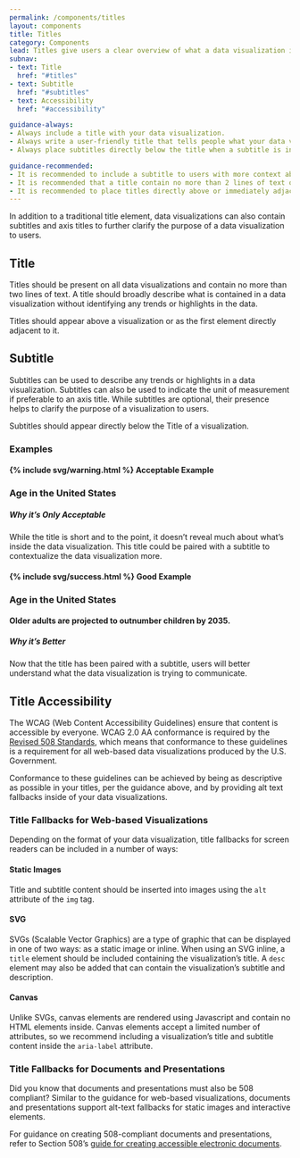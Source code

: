 ```yaml
---
permalink: /components/titles
layout: components
title: Titles
category: Components
lead: Titles give users a clear overview of what a data visualization is about.
subnav:
- text: Title
  href: "#titles"
- text: Subtitle
  href: "#subtitles"
- text: Accessibility
  href: "#accessibility"

guidance-always:
- Always include a title with your data visualization.
- Always write a user-friendly title that tells people what your data visualization is about.
- Always place subtitles directly below the title when a subtitle is included.

guidance-recommended:
- It is recommended to include a subtitle to users with more context about the data visualization.
- It is recommended that a title contain no more than 2 lines of text or 8 words.
- It is recommended to place titles directly above or immediately adjacent to your data visualization.
---
```

<p>
  In addition to a traditional title element, data visualizations can also
  contain subtitles and axis titles to further clarify the purpose of a data
  visualization to users.
</p>
<div id="titles">
  <h2>Title</h2>
  <p>
    Titles should be present on all data visualizations and contain no more than
    two lines of text. A title should broadly describe what is contained in a
    data visualization without identifying any trends or highlights in the data.
  </p>
  <p>
    Titles should appear above a visualization or as the first element directly
    adjacent to it.
  </p>
</div>
<div id="subtitles">
  <h2>Subtitle</h2>
  <p>
    Subtitles can be used to describe any trends or highlights in a data
    visualization. Subtitles can also be used to indicate the unit of 
    measurement if preferable to an axis title. While subtitles are optional,
    their presence helps to clarify the purpose of a visualization to users.
  </p>
  <p>
    Subtitles should appear directly below the Title of a visualization.
  </p>
  <div id="examples">
    <h3>Examples</h3>
    <div class="component-examples clearfix">
      <div class="usa-chart-card example-side-by-side">
        <h4>{% include svg/warning.html %} Acceptable Example</h4>
        <div class="usa-chart-header">
          <h3 class="usa-chart-title">Age in the United States</h3>
        </div>
        <h5 class="usa-color-heading">Why it’s Only Acceptable</h5>
        <p>
          While the title is short and to the point, it doesn’t reveal much
          about what’s inside the data visualization. This title could be paired
          with a subtitle to contextualize the data visualization more.
        </p>
      </div>
      <div class="usa-chart-card example-side-by-side">
        <h4>{% include svg/success.html %} Good Example</h4>
        <div class="usa-chart-header">
          <h3 class="usa-chart-title">Age in the United States</h3>
          <h4 class="usa-chart-subtitle">Older adults are projected to outnumber children by 2035.</h4>
          <h5 class="usa-color-heading">Why it’s Better</h5>
          <p>
            Now that the title has been paired with a subtitle, users will better
            understand what the data visualization is trying to communicate.
          </p>
        </div>
      </div>
    </div>
  </div>
</div>
<div id="accessibility">
  <h2>Title Accessibility</h2>
  <p>
    The WCAG (Web Content Accessibility Guidelines) ensure that content is
    accessible by everyone. WCAG 2.0 AA conformance is required by the
    <a href="https://www.access-board.gov/guidelines-and-standards/communications-and-it/about-the-ict-refresh/final-rule/text-of-the-standards-and-guidelines" target="_blank">Revised 508 Standards</a>, which means that conformance to
    these guidelines is a requirement for all web-based data visualizations
    produced by the U.S. Government.
  </p>
  <p>
    Conformance to these guidelines can be achieved by being as descriptive as
    possible in your titles, per the guidance above, and by providing alt text
    fallbacks inside of your data visualizations.
  </p>
  <h3>Title Fallbacks for Web-based Visualizations</h3>
  <p>
    Depending on the format of your data visualization, title fallbacks for
    screen readers can be included in a number of ways:
  </p> 
  <h4>Static Images</h4>
  <p>
    Title and subtitle content should be inserted into images using the
    <code>alt</code> attribute of the <code>img</code> tag. 
  </p>
  <h4>SVG</h4>
  <p>
    SVGs (Scalable Vector Graphics) are a type of graphic that can be displayed
    in one of two ways: as a static image or inline. When using an SVG inline, a
    <code>title</code> element should be included containing the
    visualization’s title. A <code>desc</code> element may also be added that
    can contain the visualization’s subtitle and description.
  </p>
  <h4>Canvas</h4>
  <p>
    Unlike SVGs, canvas elements are rendered using Javascript and contain no
    HTML elements inside. Canvas elements accept a limited number of attributes,
    so we recommend including a visualization’s title and subtitle content
    inside the <code>aria-label</code> attribute.
  </p>
  <h3>Title Fallbacks for Documents and Presentations</h3>
  <p>
    Did you know that documents and presentations must also be
    508 compliant? Similar to the guidance for web-based visualizations,
    documents and presentations support alt-text fallbacks for static images
    and interactive elements.
  </p>
  <p>
    For guidance on creating 508-compliant documents and presentations, refer to
    Section 508’s
    <a href="https://www.section508.gov/content/build/create-accessible-documents" target="_blank">guide for creating accessible electronic documents</a>.
  </p>
</div>